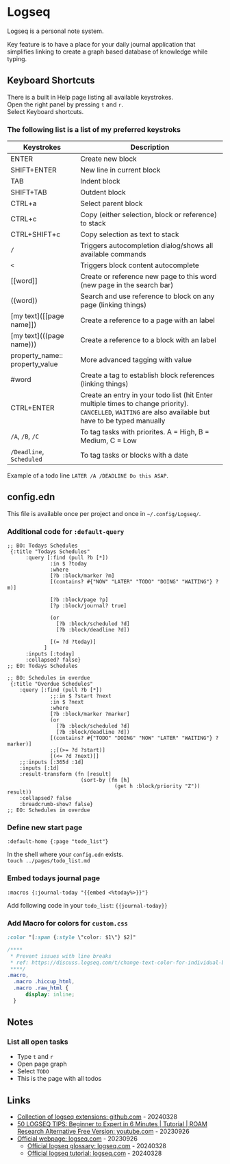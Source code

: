 # Logseq

Logseq is a personal note system.

Key feature is to have a place for your daily journal application that simplifies linking to create a graph based database of knowledge while typing.

## Keyboard Shortcuts

There is a built in Help page listing all available keystrokes.   
Open the right panel by pressing `t` and `r`.  
Select Keyboard shortcuts.

### The following list is a list of my preferred keystroks

| Keystrokes | Description |
| --- | --- |
| ENTER | Create new block |
| SHIFT+ENTER | New line in current block |
| TAB | Indent block |
| SHIFT+TAB | Outdent block |
| CTRL+a | Select parent block |
| CTRL+c | Copy (either selection, block or reference) to stack |
| CTRL+SHIFT+c | Copy selection as text to stack |
| `/` | Triggers autocompletion dialog/shows all available commands |
| `<` | Triggers block content autocomplete |
| [[word]] | Create or reference new page to this word (new page in the search bar) |
| ((word)) | Search and use reference to block on any page (linking things) |
| [my text]([[page name]]) | Create a reference to a page with an label |
| [my text](((page name))) | Create a reference to a block with an label |
| property_name:: property_value | More advanced tagging with value |
| #word | Create a tag to establish block references (linking things) |
| CTRL+ENTER | Create an entry in your todo list (hit Enter multiple times to change priority). `CANCELLED`, `WAITING` are also available but have to be typed manually |
| `/A`, `/B`, `/C` | To tag tasks with priorites. A = High, B = Medium, C = Low |
| `/Deadline`, `Scheduled` | To tag tasks or blocks with a date |

Example of a todo line `LATER /A /DEADLINE Do this ASAP`.

## config.edn

This file is available once per project and once in `~/.config/Logseq/`.

### Additional code for `:default-query`

```edn
;; BO: Todays Schedules
 {:title "Todays Schedules"
      :query [:find (pull ?b [*])
              :in $ ?today
              :where
              [?b :block/marker ?m]
              [(contains? #{"NOW" "LATER" "TODO" "DOING" "WAITING"} ?m)]

              [?b :block/page ?p]
              [?p :block/journal? true]

              (or
                [?b :block/scheduled ?d]
                [?b :block/deadline ?d])

              [(= ?d ?today)]
            ]
      :inputs [:today]
      :collapsed? false}
;; EO: Todays Schedules

;; BO: Schedules in overdue
 {:title "Overdue Schedules"
    :query [:find (pull ?b [*])
              ;;:in $ ?start ?next
              :in $ ?next
              :where
              [?b :block/marker ?marker]
              (or
                [?b :block/scheduled ?d]
                [?b :block/deadline ?d])
              [(contains? #{"TODO" "DOING" "NOW" "LATER" "WAITING"} ?marker)]
              ;;[(>= ?d ?start)]
              [(<= ?d ?next)]]
    ;;:inputs [:365d :1d]
    :inputs [:1d]
    :result-transform (fn [result]
                        (sort-by (fn [h]
                                   (get h :block/priority "Z")) result))
    :collapsed? false
    :breadcrumb-show? false}
;; EO: Schedules in overdue
```

### Define new start page

```edn
:default-home {:page "todo_list"}
```

In the shell where your `config.edn` exists.   
`touch ../pages/todo_list.md`

### Embed todays journal page

```edn
:macros {:journal-today "{{embed <%today%>}}"}
```

Add following code in your `todo_list`: `{{journal-today}}`

### Add Macro for colors for `custom.css`

```css
:color "[:span {:style \"color: $1\"} $2]"

/****
 * Prevent issues with line breaks
 * ref: https://discuss.logseq.com/t/change-text-color-for-individual-blocks-or-even-words/20508/17
 ****/
.macro,
  .macro .hiccup_html,
  .macro .raw_html {
      display: inline;
  }
```

## Notes

### List all open tasks

* Type `t` and `r`
* Open page graph
* Select `TODO`
* This is the page with all todos

## Links

* [Collection of logseq extensions: github.com](https://github.com/logseq/awesome-logseq) - 20240328
* [50 LOGSEQ TIPS: Beginner to Expert in 6 Minutes | Tutorial | ROAM Research Alternative Free Version: youtube.com](https://www.youtube.com/watch?v=r_tcDooayOo) - 20230926
* [Official webpage: logseq.com](https://logseq.com/) - 20230926
  * [Official logseq glossary: logseq.com](https://docs.logseq.com/#/page/glossary) - 20240328
  * [Official logseq tutorial: logseq.com](https://docs.logseq.com/#/page/tutorial) - 20240328
